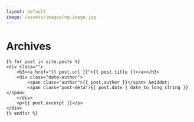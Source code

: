 ```yaml
---
layout: default
image: /assets/images/og-image.jpg
---
```


<div class="archive fixed-width-container">
	<h1 class="section-heading">Archives</h1>

	{% for post in site.posts %}
	<div class="">
	    <h3><a href="{{ post.url }}">{{ post.title }}</a></h3>
	    <div class="date-author">
	        <span class="author">{{ post.author }}</span> &middot;
	        <span class="post-meta">{{ post.date | date_to_long_string }}</span>
	    </div>
	    <p>{{ post.excerpt }}</p>
	</div>
	{% endfor %}
</div>